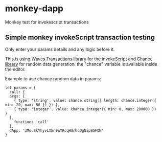 # monkey-dapp
Monkey test for invokescript transactions

## Simple monkey invokeScript transaction testing

Only enter your params details and any logic before it.

This is using [Waves Transactions library](https://wavesplatform.github.io/waves-transactions/) for the invokeScript and [Chance library](https://chancejs.com/) for random data generation. the "chance" variable is available inside the editor.

Example to use chance random data in params:

```
let params = {
  call: {
  args: [
    { type: 'string', value: chance.string({ length: chance.integer({ min: 20, max: 50 }) }) },
    { type: 'integer', value: chance.integer({ min: 0, max: 200000 }) }
  ],
    function: 'call'
  },
  dApp: '3MouSkYhyvLXkn9wYRcqHUrhcDgNipSGFQN'
}
```



